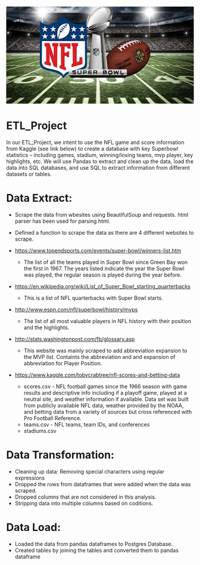 ![Super Bowl](super_bowl_3.png)

# ETL_Project

In our ETL_Project, we intent to use the NFL game and score information from Kaggle (see link below) to create a database with key Superbowl statistics – including games, stadium, winning/losing teams, mvp player, key highlights, etc.  We will use Pandas to extract and clean up the data, load the data into SQL databases, and use SQL to extract information from different datasets or tables.  

# Data Extract:
- Scrape the data from wbesites using BeautifulSoup and requests. html parser has been used for parsing html.
- Defined a function to scrape the data as there are 4 different websites to scrape.
- https://www.topendsports.com/events/super-bowl/winners-list.htm
  - The list of all the teams played in Super Bowl since Green Bay won the first in 1967. The years listed indicate the year the Super Bowl was played, the regular season is 
    played during the year before.
  
- https://en.wikipedia.org/wiki/List_of_Super_Bowl_starting_quarterbacks
  - This is a list of NFL quarterbacks with Super Bowl starts.
  
- http://www.espn.com/nfl/superbowl/history/mvps
  - The list of all most valuable players in NFL history with their position and the highlights.
  
- http://stats.washingtonpost.com/fb/glossary.asp
  - This website was mainly scraped to add abbreviation expansion to the MVP list. Containts the abbreviation and and expansion of abbreviation for Player Position. 
  
- https://www.kaggle.com/tobycrabtree/nfl-scores-and-betting-data
  - scores.csv - NFL football games since the 1966 season with game results and descriptive info including if a playoff game, played at a neutral site, and weather information 
    if available. Data set was built from publicly available NFL data, weather provided by the NOAA, and betting data from a variety of sources but cross referenced with Pro 
    Football Reference.
  - teams.csv - NFL teams, team IDs, and conferences
  - stadiums.csv
   
# Data Transformation:
- Cleaning up data: Removing special characters using regular expressions 
- Dropped the rows from dataframes that were added when the data was scraped. 
- Dropped columns that are not considered in this analysis.
- Stripping data into multiple columns based on coditions.
# Data Load:
- Loaded the data from pandas dataframes to Postgres Database.
- Created tables by joining the tables and converted them to pandas dataframe
